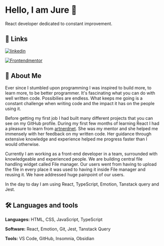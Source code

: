 
# Hello, I am Jure 👋

React developer dedicated to constant improvement.
## 🔗 Links
[![linkedin](https://img.shields.io/badge/linkedin-0A66C2?style=for-the-badge&logo=linkedin&logoColor=white)](https://www.linkedin.com/in/jure-prnaver/)

[![Frontendmentor](https://img.shields.io/badge/Frontendmentor-2ea44f?style=for-the-badge)](https://www.frontendmentor.io/profile/eruj22) 


## 🚀 About Me

Ever since I stumbled upon programming I was inspired to build more, to learn more, to be better programmer. It's fascinating what you can do with well written code. Possibilies are endless. What keeps me going is a constant challenge when writing code and the impact it has on the people using it.

Before getting my first job I had built many different projects that you can see on my GitHub profile. During my first few months of learning React I had a pleasure to learn from <a href="https://github.com/artnerdnet">artnerdnet</a>. She was my mentor and she helped me immensely with her feedback on my written code. Her guidance through extensive knowledge and experience helped me progress faster than I would otherwise.

Currently I am working as a front-end developer in a team, surrounded with knowledgeable and experienced people. We are building central file handling widget called File manager. Our users went from having to upload the file in every place it was used to having it inside File manager and reusing it. We have addressed huge painpoint of our users.

In the day to day I am using React, TypeScript, Emotion, Tanstack query and Jest.

## 🛠 Languages and tools
**Languages:** HTML, CSS, JavaScript, TypeScript

**Software:** React, Emotion, Git, Jest, Tanstack Query

**Tools:** VS Code, GitHub, Insomnia, Obsidian

